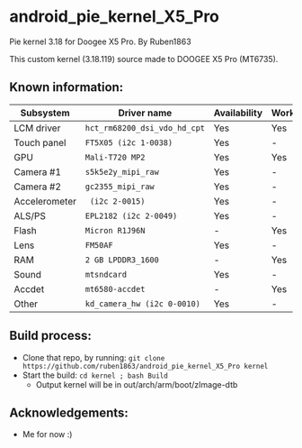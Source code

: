 # android_pie_kernel_X5_Pro
Pie kernel 3.18 for Doogee X5 Pro. By Ruben1863

This custom kernel (3.18.119) source made to DOOGEE X5 Pro (MT6735).

## Known information:
| Subsystem | Driver name | Availability | Working |
|-----------|-------------|--------------|---------|
| LCM driver | `hct_rm68200_dsi_vdo_hd_cpt` | Yes | Yes |
| Touch panel | `FT5X05 (i2c 1-0038)` | Yes | - |
| GPU | `Mali-T720 MP2` | Yes | Yes |
| Camera #1 | `s5k5e2y_mipi_raw` | Yes | - |
| Camera #2 | `gc2355_mipi_raw` | Yes | - |
| Accelerometer | ` (i2c 2-0015)` | Yes | - |
| ALS/PS | `EPL2182 (i2c 2-0049)` | Yes | - |
| Flash | `Micron R1J96N` | - | Yes |
| Lens | `FM50AF` | Yes | - |
| RAM | `2 GB LPDDR3_1600` | - | Yes |
| Sound | `mtsndcard` | Yes | - |
| Accdet | `mt6580-accdet` | - | Yes |
| Other | `kd_camera_hw (i2c 0-0010)` | Yes | - |

## Build process:
* Clone that repo, by running:
`git clone https://github.com/ruben1863/android_pie_kernel_X5_Pro kernel`
* Start the build:
`cd kernel ; bash Build`
  - Output kernel will be in out/arch/arm/boot/zImage-dtb

## Acknowledgements:
- Me for now :)
